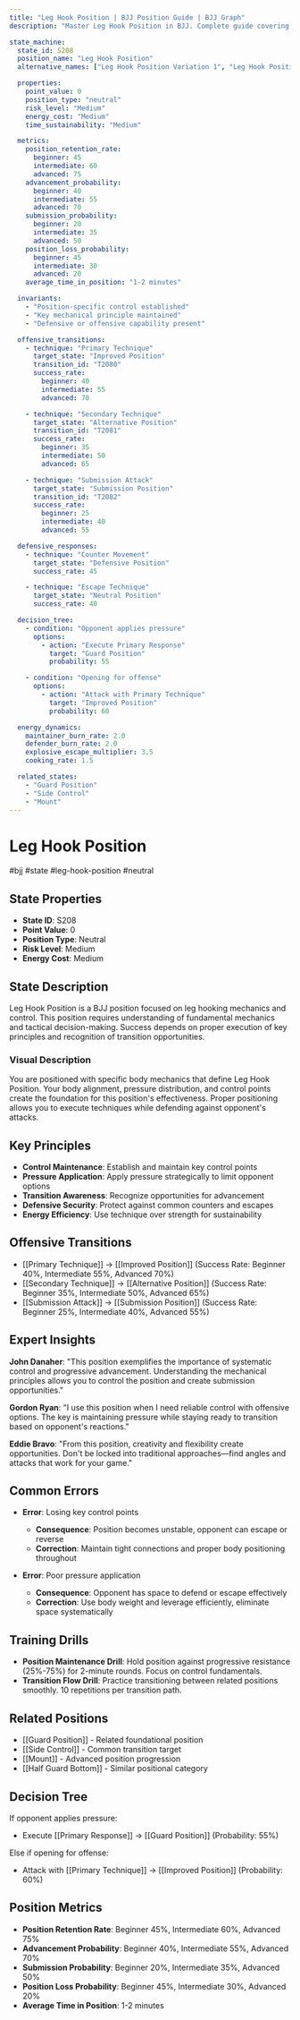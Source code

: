 ```yaml
---
title: "Leg Hook Position | BJJ Position Guide | BJJ Graph"
description: "Master Leg Hook Position in BJJ. Complete guide covering leg hooking mechanics and control. Success rates vary by skill level."

state_machine:
  state_id: S208
  position_name: "Leg Hook Position"
  alternative_names: ["Leg Hook Position Variation 1", "Leg Hook Position Variation 2"]

  properties:
    point_value: 0
    position_type: "neutral"
    risk_level: "Medium"
    energy_cost: "Medium"
    time_sustainability: "Medium"

  metrics:
    position_retention_rate:
      beginner: 45
      intermediate: 60
      advanced: 75
    advancement_probability:
      beginner: 40
      intermediate: 55
      advanced: 70
    submission_probability:
      beginner: 20
      intermediate: 35
      advanced: 50
    position_loss_probability:
      beginner: 45
      intermediate: 30
      advanced: 20
    average_time_in_position: "1-2 minutes"

  invariants:
    - "Position-specific control established"
    - "Key mechanical principle maintained"
    - "Defensive or offensive capability present"

  offensive_transitions:
    - technique: "Primary Technique"
      target_state: "Improved Position"
      transition_id: "T2080"
      success_rate:
        beginner: 40
        intermediate: 55
        advanced: 70

    - technique: "Secondary Technique"
      target_state: "Alternative Position"
      transition_id: "T2081"
      success_rate:
        beginner: 35
        intermediate: 50
        advanced: 65

    - technique: "Submission Attack"
      target_state: "Submission Position"
      transition_id: "T2082"
      success_rate:
        beginner: 25
        intermediate: 40
        advanced: 55

  defensive_responses:
    - technique: "Counter Movement"
      target_state: "Defensive Position"
      success_rate: 45

    - technique: "Escape Technique"
      target_state: "Neutral Position"
      success_rate: 40

  decision_tree:
    - condition: "Opponent applies pressure"
      options:
        - action: "Execute Primary Response"
          target: "Guard Position"
          probability: 55

    - condition: "Opening for offense"
      options:
        - action: "Attack with Primary Technique"
          target: "Improved Position"
          probability: 60

  energy_dynamics:
    maintainer_burn_rate: 2.0
    defender_burn_rate: 2.0
    explosive_escape_multiplier: 3.5
    cooking_rate: 1.5

  related_states:
    - "Guard Position"
    - "Side Control"
    - "Mount"
---
```


<script type="application/ld+json">
{
  "@context": "https://schema.org",
  "@type": "WebPage",
  "name": "Leg Hook Position",
  "description": "Master Leg Hook Position in BJJ. Complete guide covering leg hooking mechanics and control.",
  "url": "https://bjjgraph.com/positions/leg-hook-position"
}
</script>

# Leg Hook Position
#bjj #state #leg-hook-position #neutral

## State Properties
- **State ID**: S208
- **Point Value**: 0
- **Position Type**: Neutral
- **Risk Level**: Medium
- **Energy Cost**: Medium

## State Description
Leg Hook Position is a BJJ position focused on leg hooking mechanics and control. This position requires understanding of fundamental mechanics and tactical decision-making. Success depends on proper execution of key principles and recognition of transition opportunities.

### Visual Description
You are positioned with specific body mechanics that define Leg Hook Position. Your body alignment, pressure distribution, and control points create the foundation for this position's effectiveness. Proper positioning allows you to execute techniques while defending against opponent's attacks.

## Key Principles
- **Control Maintenance**: Establish and maintain key control points
- **Pressure Application**: Apply pressure strategically to limit opponent options
- **Transition Awareness**: Recognize opportunities for advancement
- **Defensive Security**: Protect against common counters and escapes
- **Energy Efficiency**: Use technique over strength for sustainability

## Offensive Transitions
- [[Primary Technique]] → [[Improved Position]] (Success Rate: Beginner 40%, Intermediate 55%, Advanced 70%)
- [[Secondary Technique]] → [[Alternative Position]] (Success Rate: Beginner 35%, Intermediate 50%, Advanced 65%)
- [[Submission Attack]] → [[Submission Position]] (Success Rate: Beginner 25%, Intermediate 40%, Advanced 55%)

## Expert Insights
**John Danaher**: "This position exemplifies the importance of systematic control and progressive advancement. Understanding the mechanical principles allows you to control the position and create submission opportunities."

**Gordon Ryan**: "I use this position when I need reliable control with offensive options. The key is maintaining pressure while staying ready to transition based on opponent's reactions."

**Eddie Bravo**: "From this position, creativity and flexibility create opportunities. Don't be locked into traditional approaches—find angles and attacks that work for your game."

## Common Errors
- **Error**: Losing key control points
  - **Consequence**: Position becomes unstable, opponent can escape or reverse
  - **Correction**: Maintain tight connections and proper body positioning throughout

- **Error**: Poor pressure application
  - **Consequence**: Opponent has space to defend or escape effectively
  - **Correction**: Use body weight and leverage efficiently, eliminate space systematically

## Training Drills
- **Position Maintenance Drill**: Hold position against progressive resistance (25%-75%) for 2-minute rounds. Focus on control fundamentals.
- **Transition Flow Drill**: Practice transitioning between related positions smoothly. 10 repetitions per transition path.

## Related Positions
- [[Guard Position]] - Related foundational position
- [[Side Control]] - Common transition target
- [[Mount]] - Advanced position progression
- [[Half Guard Bottom]] - Similar positional category

## Decision Tree
If opponent applies pressure:
- Execute [[Primary Response]] → [[Guard Position]] (Probability: 55%)

Else if opening for offense:
- Attack with [[Primary Technique]] → [[Improved Position]] (Probability: 60%)

## Position Metrics
- **Position Retention Rate**: Beginner 45%, Intermediate 60%, Advanced 75%
- **Advancement Probability**: Beginner 40%, Intermediate 55%, Advanced 70%
- **Submission Probability**: Beginner 20%, Intermediate 35%, Advanced 50%
- **Position Loss Probability**: Beginner 45%, Intermediate 30%, Advanced 20%
- **Average Time in Position**: 1-2 minutes
